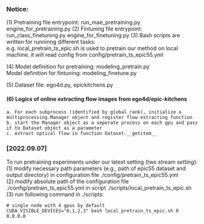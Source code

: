 ### Notice:  
(1) Pretraining file entrypoint:  run_mae_pretraining.py  engine_for_pretraining.py
(2) Fintuning file entrypoint:  run_class_finetuning.py  engine_for_finetuning.py
(3) Bash scripts are written for runninng different tasks:  
    e.g. local_pretrain_ts_epic.sh is used to pretrain our method on local machine. it will read config from config/pretrain_ts_epic55.yml

(4) Model definition for pretraining: modeling_pretrain.py  
    Model definition for fintuning: modeling_finetune.py  

(5) Dataset file: ego4d.py, epickitchens.py  

#### (6) Logics of online extracting flow images from ego4d/epic-kitchens  
    a. For each subprocess (identified by global rank), initialize a multiprocessing.Manager object and register flow extracting function  
    b. start the Manager object as a seperate process on each gpu and pass it to Dataset object as a parameter  
    c. extract optical flow in function Dataset.__getitem__  


### [2022.09.07]
To run pretraining experiments under our latest setting (two stream setting):  
(1) modify necessary path parameters (e.g., path of epic55 dataset and output directory) in configuration file ./config/pretrain_ts_epic55.yml  
(2) modify absolute path of the configuration file ./config/pretrain_ts_epic55.yml in script ./scripts/local_pretrain_ts_epic.sh  
(3) run following command in ./scripts:  
```
# single node with 4 gpus by default
CUDA_VISIBLE_DEVICES="0,1,2,3" bash local_pretrain_ts_epic.sh 0 0.0.0.0  
```
